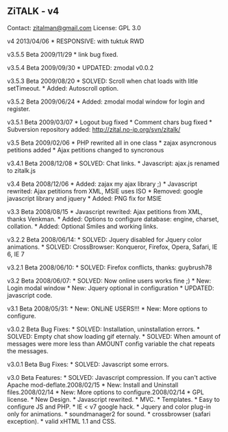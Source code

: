 ZiTALK - v4
-------------

Contact: zitalman@gmail.com
License: GPL 3.0

v4 2013/04/06
	* RESPONSIVE: with tuktuk RWD

v3.5.5 Beta 2009/11/29
	* link bug fixed.

v3.5.4 Beta 2009/09/30
	* UPDATED: zmodal v0.0.2

v3.5.3 Beta 2009/08/20
	* SOLVED: Scroll when chat loads with litle setTimeout.
	* Added: Autoscroll option.	

v3.5.2 Beta 2009/06/24
	* Added: zmodal modal window for login and register.

v3.5.1 Beta 2009/03/07
	* Logout bug fixed
	* Comment chars bug fixed
	* Subversion repository added: http://zital.no-ip.org/svn/zitalk/
	
v3.5 Beta 2009/02/06
	* PHP rewrited all in one class
	* zajax asyncronous petitions added
	* Ajax petitions changed to syncronous

v3.4.1 Beta 2008/12/08
	* SOLVED: Chat links.
	* Javascript: ajax.js renamed to zitalk.js

v3.4 Beta 2008/12/06
	* Added: zajax my ajax library ;)
	* Javascript rewrited: Ajax petitions from XML, MSIE uses ISO
	* Removed: google javascript library and jquery
	* Added: PNG fix for MSIE

v3.3 Beta 2008/08/15
    * Javascript rewrited: Ajax petitions from XML, thanks Venkman.
    * Added: Options to configure database: engine, charset, collation.
    * Added: Optional Smiles and working links.
	
v3.2.2 Beta 2008/06/14:
	* SOLVED: Jquery disabled for Jquery color animations.
	* SOLVED: CrossBrowser: Konqueror, Firefox, Opera, Safari, IE 6, IE 7

v3.2.1 Beta 2008/06/10:
	* SOLVED: Firefox conflicts, thanks: guybrush78

v3.2 Beta 2008/06/07:
	* SOLVED: Now online users works fine ;) 
	* New: Login modal window
	* New: Jquery optional in configuration
	* UPDATED: javascript code.

v3.1 Beta 2008/05/31:
	* New: ONLiNE USERS!!!
	* New: More options to configure.

v3.0.2 Beta Bug Fixes:
    * SOLVED: Installation, uninstallation errors.
    * SOLVED: Empty chat show loading gif eternaly.
    * SOLVED: When amount of messages were more less than AMOUNT config variable the chat repeats the messages.

v3.0.1 Beta Bug Fixes:
    * SOLVED: Javascript some errors.

v3.0 Beta Features: 
    * SOLVED: Javascript compression. If you can't active Apache mod-deflate.2008/02/15
    * New: Install and Uninstall files.2008/02/14
    * New: More options to configure.2008/02/14
    * GPL license.
    * New Design.
    * Javascript rewrited.
    * MVC.
    * Templates.
    * Easy to configure JS and PHP.
    * IE < v7 google hack.
    * Jquery and color plug-in only for animations.
    * soundmanager2 for sound.
    * crossbrowser (safari exception).
    * valid xHTML 1.1 and CSS.

